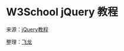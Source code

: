 # W3School jQuery 教程

来源：[jQuery教程](http://www.w3cschool.cc/jquery/jquery-tutorial.html)

整理：[飞龙](http://www.flygon.net)